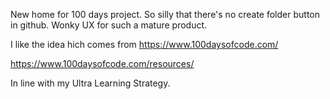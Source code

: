 New home for 100 days project. So silly that there's no create folder button in github. Wonky UX for such a mature product.

I like the idea hich comes from https://www.100daysofcode.com/ 

https://www.100daysofcode.com/resources/

In line with my Ultra Learning Strategy.
